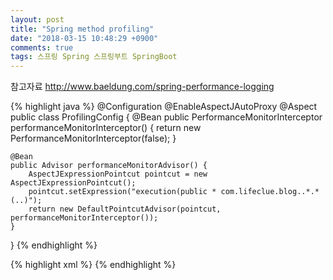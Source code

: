 ```yaml
---
layout: post
title: "Spring method profiling"
date: "2018-03-15 10:48:29 +0900"
comments: true
tags: 스프링 Spring 스프링부트 SpringBoot
---
```


참고자료
http://www.baeldung.com/spring-performance-logging


{% highlight java %}
@Configuration
@EnableAspectJAutoProxy
@Aspect
public class ProfilingConfig {
    @Bean
    public PerformanceMonitorInterceptor performanceMonitorInterceptor() {
        return new PerformanceMonitorInterceptor(false);
    }

    @Bean
    public Advisor performanceMonitorAdvisor() {
        AspectJExpressionPointcut pointcut = new AspectJExpressionPointcut();
        pointcut.setExpression("execution(public * com.lifeclue.blog..*.*(..)");
        return new DefaultPointcutAdvisor(pointcut, performanceMonitorInterceptor());
    }
}
{% endhighlight %}

{% highlight xml %}
<logger name="org.springframework.aop.interceptor.PerformanceMonitorInterceptor" level="TRACE"/>
{% endhighlight %}
